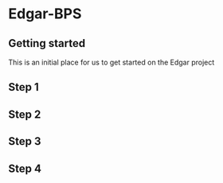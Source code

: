# Edgar-BPS



## Getting started

This is an initial place for us to get started on the Edgar project

## Step 1

## Step 2

## Step 3

## Step 4

